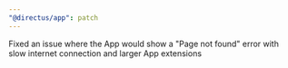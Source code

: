 ```yaml
---
"@directus/app": patch
---
```


Fixed an issue where the App would show a "Page not found" error with slow internet connection and larger App extensions
